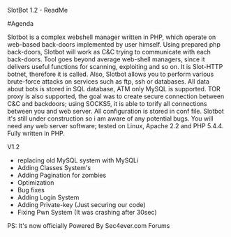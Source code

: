  SlotBot 1.2 - ReadMe

#Agenda

Slotbot is a complex webshell manager written in PHP, which operate on web-based back-doors implemented by user himself.
Using prepared php back-doors, Slotbot will work as C&C trying to communicate with each back-doors.
Tool goes beyond average web-shell managers, since it delivers useful functions for scanning, exploiting and so on.
It is Slot-HTTP botnet, therefore it is called. Also, Slotbot allows you to perform various brute-force attacks on services such as ftp, ssh or databases.
All data about bots is stored in SQL database, ATM only MySQL is supported. TOR proxy is also supported, the goal was to create secure connection between C&C and backdoors; using SOCKS5, it is able to torify all connections between you and web server.
All configuration is stored in conf file.
Slotbot it's still under construction so i am aware of any potential bugs.
You will need any web server software; tested on Linux, Apache 2.2 and PHP 5.4.4. Fully written in PHP. 

V1.2

- replacing old MySQL system with MySQLi
- Adding Classes System's
- Adding Pagination for zombies
- Optimization
- Bug fixes
- Adding Login System
- Adding Private-key (Just securing our code)
- Fixing Pwn System (It was crashing after 30sec)




PS: It's now officially Powered By Sec4ever.com Forums
